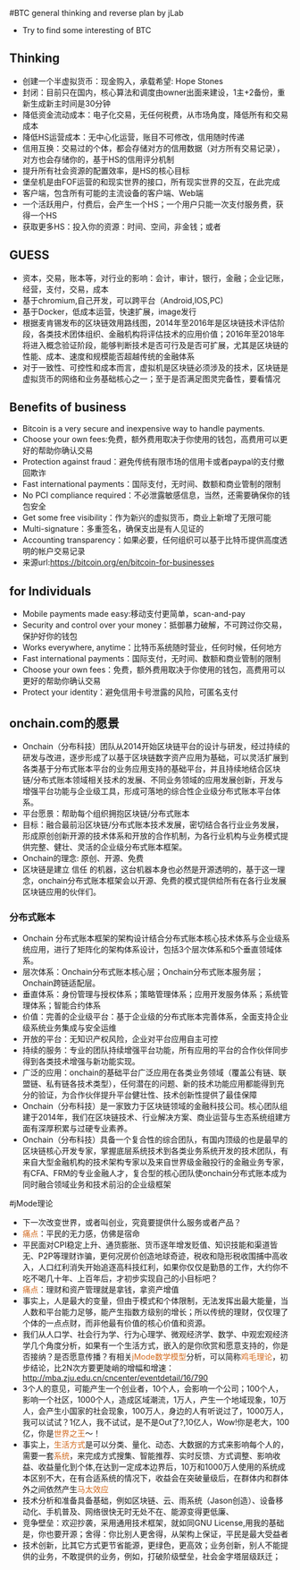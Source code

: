 #BTC general thinking and reverse plan by jLab
+ Try to find some interesting of BTC
## Thinking
+ 创建一个半虚拟货币：现金购入，承载希望: Hope Stones 
+ 封闭：目前只在国内，核心算法和调度由owner出面来建设，1主+2备份，重新生成新主时间是30分钟
+ 降低资金流动成本：电子化交易，无任何税费，从市场角度，降低所有和交易成本
+ 降低HS运营成本：无中心化运营，账目不可修改，信用随时传递
+ 信用互换：交易过的个体，都会存储对方的信用数据（对方所有交易记录），对方也会存储你的，基于HS的信用评分机制
+ 提升所有社会资源的配置效率，是HS的核心目标
+ 堡垒机是由FOF运营的和现实世界的接口，所有现实世界的交互，在此完成
+ 客户端，包含所有可能的主流设备的客户端、Web端
+ 一个活跃用户，付费后，会产生一个HS；一个用户只能一次支付服务费，获得一个HS
+ 获取更多HS：投入你的资源：时间、空间，非金钱；或者

## GUESS
+ 资本，交易，账本等，对行业的影响：会计，审计，银行，金融；企业记账，经营，支付，交易，成本
+ 基于chromium,自己开发，可以跨平台（Android,IOS,PC)
+ 基于Docker，低成本运营，快速扩展，image发行
+ 根据麦肯锡发布的区块链效用路线图，2014年至2016年是区块链技术评估阶段，各类技术团体组织、金融机构将评估技术的应用价值；2016年至2018年将进入概念验证阶段，能够判断技术是否可行及是否可扩展，尤其是区块链的性能、成本、速度和规模能否超越传统的金融体系
+ 对于一致性、可控性和成本而言，虚拟机是区块链必须涉及的技术，区块链是虚拟货币的网络和业务基础核心之一；至于是否满足图灵完备性，要看情况

## Benefits of business
+ Bitcoin is a very secure and inexpensive way to handle payments.
+ Choose your own fees:免费，额外费用取决于你使用的钱包，高费用可以更好的帮助你确认交易
+ Protection against fraud：避免传统有限市场的信用卡或者paypal的支付撤回欺诈
+ Fast international payments：国际支付，无时间、数额和商业管制的限制
+ No PCI compliance required：不必泄露敏感信息，当然，还需要确保你的钱包安全
+ Get some free visibility：作为新兴的虚拟货币，商业上新增了无限可能
+ Multi-signature：多重签名，确保支出是有人见证的
+ Accounting transparency：如果必要，任何组织可以基于比特币提供高度透明的帐户交易记录
+ 来源url:https://bitcoin.org/en/bitcoin-for-businesses

## for Individuals
+ Mobile payments made easy:移动支付更简单，scan-and-pay
+ Security and control over your money：抵御暴力破解，不可跨过你交易，保护好你的钱包
+ Works everywhere, anytime：比特币系统随时营业，任何时候，任何地方
+ Fast international payments：国际支付，无时间、数额和商业管制的限制
+ Choose your own fees：免费，额外费用取决于你使用的钱包，高费用可以更好的帮助你确认交易
+ Protect your identity：避免信用卡号泄露的风险，可匿名支付

## onchain.com的愿景
+ Onchain（分布科技）团队从2014开始区块链平台的设计与研发，经过持续的研发与改进，逐步形成了以基于区块链数字资产应用为基础，可以灵活扩展到各类基于分布式账本平台的业务应用支持的基础平台，并且持续地结合区块链/分布式账本领域相关技术的发展、不同业务领域的应用发展创新，开发与增强平台功能与企业级工具，形成可落地的综合性企业级分布式账本平台体系。
+ 平台愿景：帮助每个组织拥抱区块链/分布式账本
+ 目标：融合最前沿区块链/分布式账本技术发展，密切结合各行业业务发展，形成原创创新开源的技术体系和开放的合作机制，为各行业机构与业务模式提供完整、健壮、灵活的企业级分布式账本框架。
+ Onchain的理念: 原创、开源、免费
+ 区块链是建立 信任 的机器，这台机器本身也必然是开源透明的，基于这一理念，onchain分布式账本框架会以开源、免费的模式提供给所有在各行业发展区块链应用的伙伴们。

### 分布式账本
+ Onchain 分布式账本框架的架构设计结合分布式账本核心技术体系与企业级系统应用，进行了矩阵化的架构体系设计，包括3个层次体系和5个垂直领域体系。
+ 层次体系：Onchain分布式账本核心层；Onchain分布式账本服务层；Onchain跨链适配层。
+ 垂直体系：身份管理与授权体系；策略管理体系；应用开发服务体系；系统管理体系；智能合约体系
+ 价值：完善的企业级平台：基于企业级的分布式账本完善体系，全面支持企业级系统业务集成与安全运维
+ 开放的平台：无知识产权风险，企业对平台应用自主可控
+ 持续的服务：专业的团队持续增强平台功能，所有应用的平台的合作伙伴同步得到各类技术增强与新功能实现。
+ 广泛的应用：onchain的基础平台广泛应用在各类业务领域（覆盖公有链、联盟链、私有链各技术类型），任何潜在的问题、新的技术功能应用都能得到充分的验证，为合作伙伴提升平台健壮性、技术创新性提供了最佳保障
+ Onchain（分布科技）是一家致力于区块链领域的金融科技公司。核心团队组建于2014年，我们在区块链技术、行业解决方案、商业运营与生态系统组建方面有深厚积累与过硬专业素养。
+ Onchain（分布科技）具备一个复合性的综合团队，有国内顶级的也是最早的区块链核心开发专家，掌握底层系统技术到各类业务系统开发的技术团队，有来自大型金融机构的技术架构专家以及来自世界级金融投行的金融业务专家，有CFA、FRM的专业金融人才，复合型的核心团队使onchain分布式账本成为同时融合领域业务和技术前沿的企业级框架

#jMode理论
+ 下一次改变世界，或者叫创业，究竟要提供什么服务或者产品？
+ <font color='Chocolate' >痛点</font>：平民的无力感，仿佛是宿命
+ 平民面对CPI稳定上升、通货膨胀、货币逐年增发贬值、知识技能和渠道皆无、P2P等理财诈骗，更何况房价创造地球奇迹，税收和隐形税收围捕中高收入，人口红利消失开始追逐高科技红利，如果你仅仅是勤恳的工作，大约你不吃不喝几十年、上百年后，才初步实现自己的小目标吧？
+ <font color='Chocolate' >痛点</font>：理财和资产管理就是拿钱，拿资产增值
+ 事实上，人是最大的变量，但由于模式和个体限制，无法发挥出最大能量，当人数和平台能力足够，能产生指数方级别的增长；所以传统的理财，仅仅理了个体的一点点财，而非他最有价值的核心价值和资源。
+ 我们从人口学、社会行为学、行为心理学、微观经济学、数学、中观宏观经济学几个角度分析，如果有一个生活方式，嵌入的是你欣赏和愿意支持的，你是否接纳？是否愿意传播？有相关<font color='Chocolate' >jMode数学模型</font>分析，可以简称<font color='Chocolate' >鸡毛理论</font>，初步结论，比2N次方要更陡峭的增幅和增速：http://mba.zju.edu.cn/cncenter/eventdetail/16/790
+ 3个人的意见，可能产生一个创业者，10个人，会影响一个公司；100个人，影响一个社区，1000个人，造成区域潮流，1万人，产生一个地域现象，10万人，会产生小国家的社会现象，100万人，身边的人有听说过了，1000万人，我可以试试？1亿人，我不试试，是不是Out了?,10亿人，Wow!你是老大，100亿，你是<font color='Chocolate' >世界之王</font>～！
+ 事实上，<font color='Chocolate' >生活方式</font>是可以分类、量化、动态、大数据的方式来影响每个人的，需要一套<font color='Chocolate' >系统</font>，来完成方式搜集、智能推荐、实时反馈、方式调整、影响收益、收益量化到个体,在达到一定成本边界后，10万和1000万人使用的系统成本区别不大，在有合适系统的情况下，收益会在突破量级后，在群体内和群体外之间依然产生<font color='Chocolate' >马太效应</font>
+ 技术分析和准备具备基础，例如区块链、云、雨系统（Jason创造）、设备移动化、手机普及、网络很快无时无处不在、能源变得更低廉、
+ 竞争壁垒：欢迎抄袭，采用通用技术框架，就如同GNU License,用我的基础是，你也要开源；舍得：你比别人更舍得，从架构上保证，平民是最大受益者
+ 技术创新，比其它方式更节省能源，更绿色，更高效；业务创新，别人不能提供的业务，不敢提供的业务，例如，打破阶级壁垒，社会金字塔层级跃迁；
